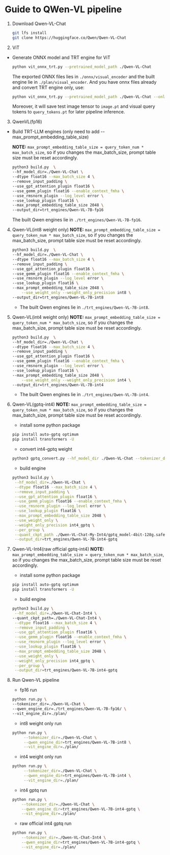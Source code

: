 # Guide to QWen-VL pipeline
1. Download Qwen-VL-Chat
    ```bash
    git lfs install
    git clone https://huggingface.co/Qwen/Qwen-VL-Chat
    ```
2. ViT
- Generate ONNX model and TRT engine for ViT
    ```bash
    python vit_onnx_trt.py --pretrained_model_path ./Qwen-VL-Chat
    ```
    The exported ONNX files lies in `./onnx/visual_encoder` and the built engine lie in `./plan/visual_encoder`. And you have onnx files already and convert TRT engine only, use:
    ```bash
    python vit_onnx_trt.py --pretrained_model_path ./Qwen-VL-Chat --only_trt
    ```
    Moreover, it will save test image tensor to `image.pt` and visual query tokens to `query_tokens.pt` for later pipeline inference.

3. QwenVL(fp16)

- Build TRT-LLM engines (only need to add --max_prompt_embedding_table_size)

    **NOTE:** `max_prompt_embedding_table_size = query_token_num * max_batch_size`, so if you changes the max_batch_size, prompt table size must be reset accordingly.
    ```bash
    python3 build.py  \
	--hf_model_dir=./Qwen-VL-Chat \
	--dtype float16 --max_batch_size 4 \
	--remove_input_padding \
	--use_gpt_attention_plugin float16 \
	--use_gemm_plugin float16 --enable_context_fmha \
	--use_rmsnorm_plugin --log_level error \
	--use_lookup_plugin float16 \
	--max_prompt_embedding_table_size 2048 \
	--output_dir=trt_engines/Qwen-VL-7B-fp16
    ```
    The built Qwen engines lie in `./trt_engines/Qwen-VL-7B-fp16`.

4. Qwen-VL(int8 weight only) 
    **NOTE:** `max_prompt_embedding_table_size = query_token_num * max_batch_size`, so if you changes the max_batch_size, prompt table size must be reset accordingly.
    ```bash
    python3 build.py  \
	--hf_model_dir=./Qwen-VL-Chat \
	--dtype float16 --max_batch_size 4 \
	--remove_input_padding \
	--use_gpt_attention_plugin float16 \
	--use_gemm_plugin float16 --enable_context_fmha \
	--use_rmsnorm_plugin --log_level error \
	--use_lookup_plugin float16 \
	--max_prompt_embedding_table_size 2048 \
        --use_weight_only --weight_only_precision int8 \
	--output_dir=trt_engines/Qwen-VL-7B-int8
    ```
    - The built Qwen engines lie in `./trt_engines/Qwen-VL-7B-int8`.

5. Qwen-VL(int4 weight only) 
    **NOTE:** `max_prompt_embedding_table_size = query_token_num * max_batch_size`, so if you changes the max_batch_size, prompt table size must be reset accordingly.
    ```bash
    python3 build.py  \
	--hf_model_dir=./Qwen-VL-Chat \
	--dtype float16 --max_batch_size 4 \
	--remove_input_padding \
	--use_gpt_attention_plugin float16 \
	--use_gemm_plugin float16 --enable_context_fmha \
	--use_rmsnorm_plugin --log_level error \
	--use_lookup_plugin float16 \
	--max_prompt_embedding_table_size 2048 \
        --use_weight_only --weight_only_precision int4 \
	--output_dir=trt_engines/Qwen-VL-7B-int4
    ```
    - The built Qwen engines lie in `./trt_engines/Qwen-VL-7B-int4`.

6. Qwen-VL(gptq-int4)
    **NOTE:** `max_prompt_embedding_table_size = query_token_num * max_batch_size`, so if you changes the max_batch_size, prompt table size must be reset accordingly.
    - install some python package
    ```bash
    pip install auto-gptq optimum
    pip install transformers -U
    ```
   
    - convert int4-gptq weight
    ```bash
    python3 gptq_convert.py --hf_model_dir ./Qwen-VL-Chat --tokenizer_dir ./Qwen-VL-Chat --quant_ckpt_path ./Qwen-VL-Chat-My-Int4
    ```
   
    - build engine
   ```bash
   python3 build.py \
	--hf_model_dir=./Qwen-VL-Chat \
	--dtype float16 --max_batch_size 4 \
	--remove_input_padding \
	--use_gpt_attention_plugin float16 \
	--use_gemm_plugin float16 --enable_context_fmha \
	--use_rmsnorm_plugin --log_level error \
	--use_lookup_plugin float16 \
	--max_prompt_embedding_table_size 2048 \
	--use_weight_only \
    --weight_only_precision int4_gptq \
    --per_group \
    --quant_ckpt_path ./Qwen-VL-Chat-My-Int4/gptq_model-4bit-128g.safetensors \
	--output_dir=trt_engines/Qwen-VL-7B-int4-gptq 
   ```

7. Qwen-VL-Int4(raw official gptq-int4)
    **NOTE:** `max_prompt_embedding_table_size = query_token_num * max_batch_size`, so if you changes the max_batch_size, prompt table size must be reset accordingly.
    - install some python package
    ```bash
    pip install auto-gptq optimum
    pip install transformers -U
    ```
   
    - build engine
   ```bash
   python3 build.py \
	--hf_model_dir=./Qwen-VL-Chat-Int4 \
   --quant_ckpt_path=./Qwen-VL-Chat-Int4 \
	--dtype float16 --max_batch_size 4 \
	--remove_input_padding \
	--use_gpt_attention_plugin float16 \
	--use_gemm_plugin float16 --enable_context_fmha \
	--use_rmsnorm_plugin --log_level error \
	--use_lookup_plugin float16 \
	--max_prompt_embedding_table_size 2048 \
	--use_weight_only \
    --weight_only_precision int4_gptq \
    --per_group \
	--output_dir=trt_engines/Qwen-VL-7B-int4-gptq 
   ```

8. Run Qwen-VL pipeline
    - fp16 run
    ```bash
    python run.py \
	--tokenizer_dir=./Qwen-VL-Chat \
	--qwen_engine_dir=./trt_engines/Qwen-VL-7B-fp16/ \
	--vit_engine_dir=./plan/
    ```
   
    - int8 weight only run
    ```bash
    python run.py \
         --tokenizer_dir=./Qwen-VL-Chat \
         --qwen_engine_dir=trt_engines/Qwen-VL-7B-int8 \
         --vit_engine_dir=./plan/
    ```
   
    - int4 weight only run
    ```bash
    python run.py \
         --tokenizer_dir=./Qwen-VL-Chat \
         --qwen_engine_dir=trt_engines/Qwen-VL-7B-int4 \
         --vit_engine_dir=./plan/
    ```
   
    - int4 gptq run
    ```bash
    python run.py \
        --tokenizer_dir=./Qwen-VL-Chat \
        --qwen_engine_dir=trt_engines/Qwen-VL-7B-int4-gptq \
        --vit_engine_dir=./plan/
    ```
   
    - raw official int4 gptq run
    ```bash
    python run.py \
        --tokenizer_dir=./Qwen-VL-Chat-Int4 \
        --qwen_engine_dir=trt_engines/Qwen-VL-7B-int4-gptq \
        --vit_engine_dir=./plan/
    ```

